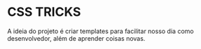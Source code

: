 # CSS TRICKS

A ideia do projeto é criar templates para facilitar nosso dia como desenvolvedor, além de aprender coisas novas.
